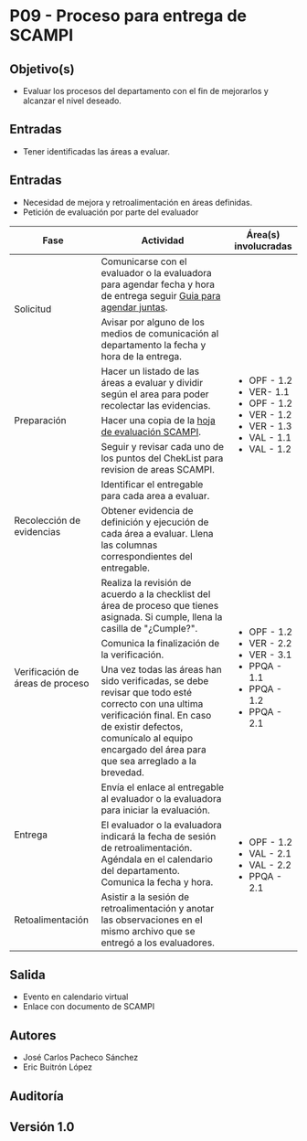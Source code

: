 # P09 - Proceso para entrega de SCAMPI

## Objetivo(s)

- Evaluar los procesos del departamento con el fin de mejorarlos y alcanzar el nivel deseado.

## Entradas

- Tener identificadas las áreas a evaluar.

## Entradas

- Necesidad de mejora y retroalimentación en áreas definidas.
- Petición de evaluación por parte del evaluador 

<table>
  <thead>
    <tr>
      <th>Fase</th>
      <th>Actividad</th>
      <th>Área(s) involucradas</th>
    </tr>
  </thead>
  <tbody>
    <tr>
      <td rowspan="2">Solicitud</td>
      <td>Comunicarse con el evaluador o la evaluadora para agendar fecha y hora de entrega seguir <a href="/guias/G01-guia-para-agendar-juntas">Guia para agendar juntas</a>.</td>
      <td rowspan="7"><ul><li>OPF - 1.2</li><li>VER- 1.1</li><li>OPF - 1.2</li><li>VER -  1.2</li><li>VER - 1.3</li><li>VAL - 1.1</li><li>VAL - 1.2</li></ul></td>
    </tr>
    <tr>
      <td>Avisar por alguno de los medios de comunicación al departamento la fecha y hora de la entrega.</td>
    </tr>
    <tr>
      <td rowspan="3">Preparación</td>
      <td>Hacer un listado de las áreas a evaluar y dividir según el area para poder recolectar las evidencias.</td>
    </tr>
    <tr>
    <td>Hacer una copia de la <a href="https://docs.google.com/spreadsheets/d/1zDcJaMmLpe-QOaxdBBOU2yWJCu3L0LroP8szrVjTQvA/edit#gid=508227290">hoja de evaluación SCAMPI</a>.</td>
    </tr>
    <tr>
      <td>Seguir y revisar cada uno de los puntos del ChekList para revision de areas SCAMPI.</td>
    </tr>
    <tr>
      <td rowspan="2">Recolección de evidencias</td>
      <td>Identificar el entregable para cada area a evaluar.</td>
    </tr>
    <tr>
      <td>Obtener evidencia de definición y ejecución de cada área a evaluar. Llena las columnas correspondientes del entregable.</td>
    </tr>
    <tr>
      <td rowspan="3">Verificación de áreas de proceso</td>
      <td>Realiza la revisión de acuerdo a la checklist del área de proceso que tienes asignada. Si cumple, llena la casilla de "¿Cumple?".</td>
      <td rowspan="3"><ul><li>OPF - 1.2</li><li>VER - 2.2</li><li>VER - 3.1</li><li>PPQA - 1.1</li><li>PPQA - 1.2</li><li>PPQA - 2.1</li></ul></td>
    </tr>
    <tr>
      <td>Comunica la finalización de la verificación.</td>
    </tr>
    <tr>
      <td>Una vez todas las áreas han sido verificadas, se debe revisar que todo esté correcto con una ultima verificación final. En caso de existir defectos, comunícalo al equipo encargado del área para que sea arreglado a la brevedad.</td>
    </tr>
    <tr>
      <td rowspan="2">Entrega</td>
      <td>Envía el enlace al entregable al evaluador o la evaluadora para iniciar la evaluación.</td>
      <td rowspan="4"><ul><li>OPF - 1.2</li><li>VAL - 2.1</li><li>VAL - 2.2</li><li>PPQA - 2.1</li></ul> </td>
    </tr>
    <tr>
      <td>El evaluador o la evaluadora indicará la fecha de sesión de retroalimentación. Agéndala en el calendario del departamento. Comunica la fecha y hora.</td>
    </tr>
    <tr>
      <td>Retoalimentación</td>
      <td>Asistir a la sesión de retroalimentación y anotar las observaciones en el mismo archivo que se entregó a los evaluadores.</td>
    </tr>
  </tbody>
</table>


## Salida

<ul><li>Evento en calendario virtual</li><li>Enlace con documento de SCAMPI</li></ul>

## Autores

- José Carlos Pacheco Sánchez
- Eric Buitrón López

## Auditoría



## Versión 1.0



